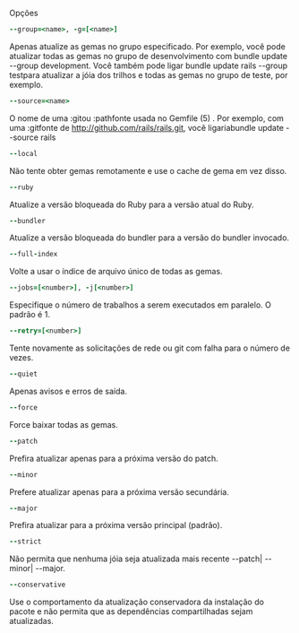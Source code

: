 Opções

```ruby
--group=<name>, -g=[<name>]
```

Apenas atualize as gemas no grupo especificado. Por exemplo, você pode atualizar todas as gemas no grupo de desenvolvimento com bundle update --group development. Você também pode ligar bundle update rails --group testpara atualizar a jóia dos trilhos e todas as gemas no grupo de teste, por exemplo.

```ruby
--source=<name>
```

O nome de uma :gitou :pathfonte usada no Gemfile (5) . Por exemplo, com uma :gitfonte de http://github.com/rails/rails.git, você ligariabundle update --source rails

```ruby
--local
```

Não tente obter gemas remotamente e use o cache de gema em vez disso.

```ruby
--ruby
```

Atualize a versão bloqueada do Ruby para a versão atual do Ruby.

```ruby
--bundler
```

Atualize a versão bloqueada do bundler para a versão do bundler invocado.

```ruby
--full-index
```

Volte a usar o índice de arquivo único de todas as gemas.

```ruby
--jobs=[<number>], -j[<number>]
```

Especifique o número de trabalhos a serem executados em paralelo. O padrão é 1.

```ruby
--retry=[<number>]
```

Tente novamente as solicitações de rede ou git com falha para o número de vezes.

```ruby
--quiet
```

Apenas avisos e erros de saída.

```ruby
--force
```

Force baixar todas as gemas.

```ruby
--patch
```

Prefira atualizar apenas para a próxima versão do patch.

```ruby
--minor
```

Prefere atualizar apenas para a próxima versão secundária.

```ruby
--major
```

Prefira atualizar para a próxima versão principal (padrão).

```ruby
--strict
```

Não permita que nenhuma jóia seja atualizada mais recente --patch| --minor| --major.

```ruby
--conservative
```

Use o comportamento da atualização conservadora da instalação do pacote e não permita que as dependências compartilhadas sejam atualizadas.